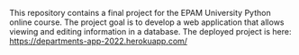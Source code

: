 This repository contains a final project for the EPAM University Python online course. The project goal is to develop a web application that allows viewing and editing information in a database. The deployed project is here: https://departments-app-2022.herokuapp.com/
